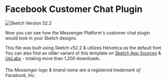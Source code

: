 # Facebook Customer Chat Plugin
![Sketch Version 52.2](http://designly.link/2JuFp3q)

Now you can see how the Messenger Platform's customer chat plugin would look in your Sketch designs. 

This file was built using Sketch v52.2 & utilizes Helvetica as the default font. You can also find an older variant of this template on [Sketch App Sources](https://www.sketchappsources.com/free-source/3286-fb-customer-chat-plugin-sketch-freebie-resource.html "Seth on Sketch App Sources") & [UpLabs](https://www.uplabs.com/posts/facebook-customer-chat-widget-plugin "Seth on UpLabs") - totaling more than 1,200 downloads.

###### The Messenger logo & brand name are a registered trademark of Facebook, Inc.
